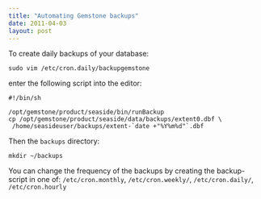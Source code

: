 ```yaml
---
title: "Automating Gemstone backups"
date: 2011-04-03
layout: post
---
```

To create daily backups of your database:

```
sudo vim /etc/cron.daily/backupgemstone
```

enter the following script into the editor:

```
#!/bin/sh

/opt/gemstone/product/seaside/bin/runBackup
cp /opt/gemstone/product/seaside/data/backups/extent0.dbf \
 /home/seasideuser/backups/extent-`date +"%Y%m%d"`.dbf
 ```

Then the `backups` directory:

```
mkdir ~/backups
```

You can change the frequency of the backups by creating the backup-script in one of: `/etc/cron.monthly`,  `/etc/cron.weekly/`, `/etc/cron.daily/`,  `/etc/cron.hourly`

